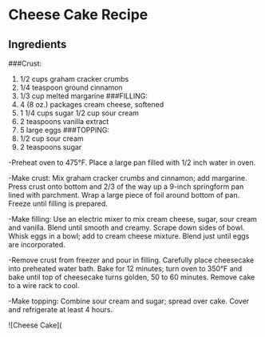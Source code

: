 # Cheese Cake Recipe

## Ingredients
###Crust:
1. 1/2 cups graham cracker crumbs
2. 1/4 teaspoon ground cinnamon
3. 1/3 cup melted margarine 
###FILLING: 
4. 4 (8 oz.) packages cream cheese, softened 
5. 1 1/4 cups sugar 1/2 cup sour cream 
6. 2 teaspoons vanilla extract 
7. 5 large eggs 
###TOPPING: 
8. 1/2 cup sour cream 
9. 2 teaspoons sugar

-Preheat oven to 475°F. Place a large pan filled with 1/2 inch water in oven.

-Make crust: Mix graham cracker crumbs and cinnamon; add margarine. Press crust onto bottom and 2/3 of the way up a 9-inch springform pan lined with parchment. Wrap a large piece of foil around bottom of pan. Freeze until filling is prepared.

-Make filling: Use an electric mixer to mix cream cheese, sugar, sour cream and vanilla. Blend until smooth and creamy. Scrape down sides of bowl. Whisk eggs in a bowl; add to cream cheese mixture. Blend just until eggs are incorporated.

-Remove crust from freezer and pour in filling. Carefully place cheesecake into preheated water bath. Bake for 12 minutes; turn oven to 350°F and bake until top of cheesecake turns golden, 50 to 60 minutes. Remove cake to a wire rack to cool.

-Make topping: Combine sour cream and sugar; spread over cake. Cover and refrigerate at least 4 hours.


![Cheese Cake](
